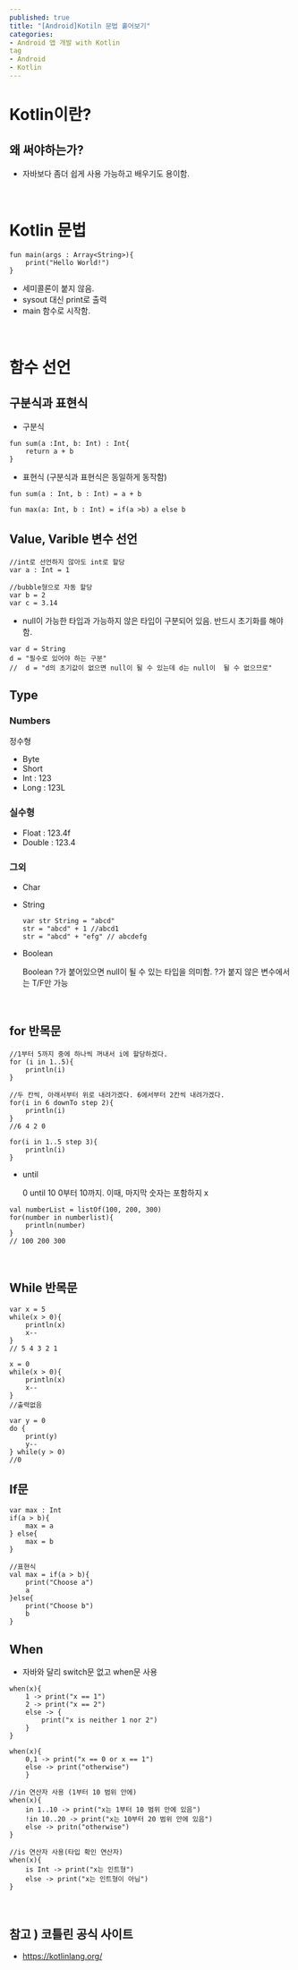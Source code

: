 ```yaml
---
published: true
title: "[Android]Kotiln 문법 훝어보기"
categories: 
- Android 앱 개발 with Kotlin
tag 
- Android
- Kotlin
---
```


# Kotlin이란?

## 왜 써야하는가?
* 자바보다 좀더 쉽게 사용 가능하고 배우기도 용이함.

<br/>

# Kotlin 문법
```
fun main(args : Array<String>){
    print("Hello World!")
}
``` 

* 세미콜론이 붙지 않음.
* sysout 대신 print로 출력
* main 함수로 시작함.

<br>

# 함수 선언

## 구분식과 표현식
* 구분식
```
fun sum(a :Int, b: Int) : Int{
    return a + b
}
```

* 표현식 (구분식과 표현식은 동일하게 동작함)
```
fun sum(a : Int, b : Int) = a + b
```

```
fun max(a: Int, b : Int) = if(a >b) a else b
```

## Value, Varible 변수 선언
```
//int로 선언하지 않아도 int로 할당
var a : Int = 1

//bubble형으로 자동 할당
var b = 2
var c = 3.14
```


* null이 가능한 타입과 가능하지 않은 타입이 구분되어 있음. 
반드시 초기화를 해야함.

```
var d = String
d = "필수로 있어야 하는 구분"
//  d = "d의 초기값이 없으면 null이 될 수 있는데 d는 null이  될 수 없으므로"
```

## Type
### Numbers
정수형
* Byte
* Short
* Int : 123
* Long : 123L

### 실수형
* Float : 123.4f
* Double : 123.4


### 그외
* Char
* String
  ```
  var str String = "abcd"
  str = "abcd" + 1 //abcd1
  str = "abcd" + "efg" // abcdefg
  ```
* Boolean
  
  Boolean ?가 붙어있으면 null이 될 수 있는 타입을 의미함. ?가 붙지 않은 변수에서는 T/F만 가능

<br>

## for 반목문
```
//1부터 5까지 중에 하나씩 꺼내서 i에 할당하겠다.
for (i in 1..5){
    println(i)
}

//두 칸씩, 아래서부터 위로 내려가겠다. 6에서부터 2칸씩 내려가겠다.
for(i in 6 downTo step 2){
    println(i)
}
//6 4 2 0

for(i in 1..5 step 3){
    println(i)
}
```
*  until 
  
    0 until 10 0부터 10까지. 이때, 마지막 숫자는 포함하지 x

```
val numberList = listOf(100, 200, 300)
for(number in numberlist){
    println(number)
}
// 100 200 300
```
<br>

## While 반목문
```
var x = 5
while(x > 0){
    println(x)
    x--
}
// 5 4 3 2 1

x = 0
while(x > 0){
    println(x)
    x--
}
//출력없음

var y = 0
do {
    print(y)
    y--
} while(y > 0)
//0
```

## If문
```
var max : Int
if(a > b){
    max = a
} else{
    max = b
}

//표현식
val max = if(a > b){
    print("Choose a")
    a
}else{
    print("Choose b")
    b
}
```

## When
* 자바와 달리 switch문 없고 when문 사용

```
when(x){
    1 -> print("x == 1")
    2 -> print("x == 2")
    else -> {
        print("x is neither 1 nor 2")
    }
}

when(x){
    0,1 -> print("x == 0 or x == 1")
    else -> print("otherwise")
    }

//in 연산자 사용 (1부터 10 범위 안에)
when(x){
    in 1..10 -> print("x는 1부터 10 범위 안에 있음")
    !in 10..20 -> print("x는 10부터 20 범위 안에 있음")
    else -> pritn("otherwise")
}  

//is 연산자 사용(타입 확인 연산자)
when(x){
    is Int -> print("x는 인트형")
    else -> print("x는 인트형이 아님")
}
```
<br>

## 참고 ) 코틀린 공식 사이트
* https://kotlinlang.org/
